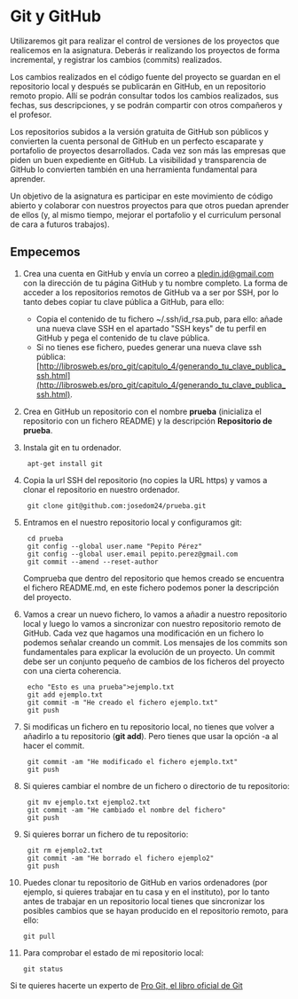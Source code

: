 # Git y GitHub

Utilizaremos git para realizar el control de versiones de los proyectos que realicemos en la asignatura. Deberás ir realizando los proyectos de forma incremental, y registrar los cambios (commits) realizados.

Los cambios realizados en el código fuente del proyecto se guardan en el repositorio local y después se publicarán en GitHub, en un repositorio remoto propio. Allí se podrán consultar todos los cambios realizados, sus fechas, sus descripciones, y se podrán compartir con otros compañeros y el profesor.

Los repositorios subidos a la versión gratuita de GitHub son públicos y convierten la cuenta personal de GitHub en un perfecto escaparate y portafolio de proyectos desarrollados. Cada vez son más las empresas que piden un buen expediente en GitHub. La visibilidad y transparencia de GitHub lo convierten también en una herramienta fundamental para aprender. 

Un objetivo de la asignatura es participar en este movimiento de código abierto y colaborar con nuestros proyectos para que otros puedan aprender de ellos (y, al mismo tiempo, mejorar el portafolio y el curriculum personal de cara a futuros trabajos).

## Empecemos

1. Crea una cuenta en GitHub y envía un correo a pledin.jd@gmail.com con la dirección de tu página GitHub y tu nombre completo. La forma de acceder a los repositorios remotos de GitHub va a ser por SSH, por lo tanto debes copiar tu clave pública a GitHub, para ello:
	* Copia el contenido de tu fichero ~/.ssh/id_rsa.pub, para ello: añade una nueva clave SSH en el apartado "SSH keys" de tu perfil en GitHub y pega el contenido de tu clave pública.
	* Si no tienes ese fichero, puedes generar una nueva clave ssh pública: [http://librosweb.es/pro_git/capitulo_4/generando_tu_clave_publica_ssh.html](http://librosweb.es/pro_git/capitulo_4/generando_tu_clave_publica_ssh.html).

2. Crea en GitHub un repositorio con el nombre **prueba** (inicializa el repositorio con un fichero README) y la descripción **Repositorio de prueba**.
3. Instala git en tu ordenador.

		apt-get install git

4. Copia la url SSH del repositorio (no copies la URL https) y vamos a clonar el repositorio en nuestro ordenador.

		git clone git@github.com:josedom24/prueba.git

5. Entramos en el nuestro repositorio local y configuramos git:

		cd prueba
		git config --global user.name "Pepito Pérez"
		git config --global user.email pepito.perez@gmail.com
		git commit --amend --reset-author

	Comprueba que dentro del repositorio que hemos creado se encuentra el fichero README.md, en este fichero podemos poner la descripción del proyecto.

6. Vamos a crear un nuevo fichero, lo vamos a añadir a nuestro repositorio local y luego lo vamos a sincronizar con nuestro repositorio remoto de GitHub. Cada vez que hagamos una modificación en un fichero lo podemos señalar creando un commit. Los mensajes de los commits son fundamentales para explicar la evolución de un proyecto. Un commit debe ser un conjunto pequeño de cambios de los ficheros del proyecto con una cierta coherencia.

		echo "Esto es una prueba">ejemplo.txt
		git add ejemplo.txt
		git commit -m "He creado el fichero ejemplo.txt"
		git push

7. Si modificas un fichero en tu repositorio local, no tienes que volver a añadirlo a tu repositorio (**git add**). Pero tienes que usar la opción -a al hacer el commit.

		git commit -am "He modificado el fichero ejemplo.txt"
		git push

8. Si quieres cambiar el nombre de un fichero o directorio de tu repositorio:

		git mv ejemplo.txt ejemplo2.txt
		git commit -am "He cambiado el nombre del fichero"
		git push

9. Si quieres borrar un fichero de tu repositorio:

		git rm ejemplo2.txt
		git commit -am "He borrado el fichero ejemplo2"
		git push

10. Puedes clonar tu repositorio de GitHub en varios ordenadores (por ejemplo, si quieres trabajar en tu casa y en el instituto), por lo tanto antes de trabajar en un repositorio local tienes que sincronizar los posibles cambios que se hayan producido en el repositorio remoto, para ello:

		git pull

11. Para comprobar el estado de mi repositorio local:

		git status


Si te quieres hacerte un experto de [Pro Git, el libro oficial de Git](http://librosweb.es/pro_git/)

